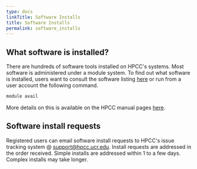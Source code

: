 ```yaml
---
type: docs
linkTitle: Software Installs
title: Software Installs
permalink: software_installs
---
```


## What software is installed?

There are hundreds of software tools installed on HPCC's systems. Most software
is administered under a module system. To find out what software is
installed, users want to consult the software listing 
[here](http://hpcc.ucr.edu/software_modules) or run from a user account the following command.

```bash
module avail
```

More details on this is available on the HPCC manual pages [here](http://hpcc.ucr.edu/manuals_linux-cluster_start.html).

## Software install requests

Registered users can email software install requests to HPCC's issue tracking system @ [support@hpcc.ucr.edu](mailto:support@hpcc.ucr.edu). Install requests are addressed in the order received. Simple installs are addressed within 1 to a few days. Complex installs may take longer.
